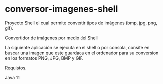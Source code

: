 # conversor-imagenes-shell
Proyecto Shell el cual permite convertir tipos de imágenes (bmp, jpg, png, gif).

Convertidor de imágenes por medio del Shell

La siguiente aplicación se ejecuta en el shell o por consola, consite en buscar una imagen que este guardada en el ordenador para su conversion en los formatos PNG, JPG, BMP y GIF. 

Requistos. 

Java 11 

